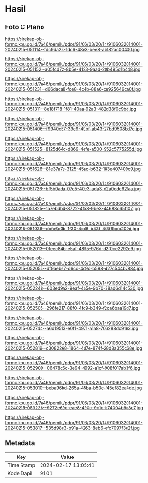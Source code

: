 # Hasil

## Foto C Plano

https://sirekap-obj-formc.kpu.go.id/7a46/pemilu/pdpr/91/06/03/20/14/9106032014001-20240215-051114--fdc9da23-1dc6-48e3-bee8-ab182ac00400.jpg

https://sirekap-obj-formc.kpu.go.id/7a46/pemilu/pdpr/91/06/03/20/14/9106032014001-20240215-051152--a05fcd72-8b5e-4123-9aad-20b495d1b448.jpg

https://sirekap-obj-formc.kpu.go.id/7a46/pemilu/pdpr/91/06/03/20/14/9106032014001-20240215-051231--d66daca8-fce8-4c4b-88a6-ce925649ca0f.jpg

https://sirekap-obj-formc.kpu.go.id/7a46/pemilu/pdpr/91/06/03/20/14/9106032014001-20240215-051311--8e18f718-1f81-40aa-92a3-482d38f0c9bd.jpg

https://sirekap-obj-formc.kpu.go.id/7a46/pemilu/pdpr/91/06/03/20/14/9106032014001-20240215-051406--f9940c57-39c9-49bf-ab43-27bd9508bd7c.jpg

https://sirekap-obj-formc.kpu.go.id/7a46/pemilu/pdpr/91/06/03/20/14/9106032014001-20240215-051525--8125d64c-d869-4efe-a500-952c5775255d.jpg

https://sirekap-obj-formc.kpu.go.id/7a46/pemilu/pdpr/91/06/03/20/14/9106032014001-20240215-051626--81e37a7e-3125-45ac-b632-183e407409c9.jpg

https://sirekap-obj-formc.kpu.go.id/7a46/pemilu/pdpr/91/06/03/20/14/9106032014001-20240215-051726--bf5b0ada-07c5-40e3-ada3-d2a0cdc62faa.jpg

https://sirekap-obj-formc.kpu.go.id/7a46/pemilu/pdpr/91/06/03/20/14/9106032014001-20240215-051825--1a7ebdb4-8722-4f58-9be3-44688c65f107.jpg

https://sirekap-obj-formc.kpu.go.id/7a46/pemilu/pdpr/91/06/03/20/14/9106032014001-20240215-051936--dcfe6d3b-1f30-4cd6-b43f-4f8f8bcb209d.jpg

https://sirekap-obj-formc.kpu.go.id/7a46/pemilu/pdpr/91/06/03/20/14/9106032014001-20240215-052013--0feec84b-e5af-4895-976d-d2f0ce2292e9.jpg

https://sirekap-obj-formc.kpu.go.id/7a46/pemilu/pdpr/91/06/03/20/14/9106032014001-20240215-052055--df9aebe7-d6cc-4c9c-b598-d27c544b7884.jpg

https://sirekap-obj-formc.kpu.go.id/7a46/pemilu/pdpr/91/06/03/20/14/9106032014001-20240215-052248--603ed9a2-9eaf-4a5e-9b70-38ad6d14c530.jpg

https://sirekap-obj-formc.kpu.go.id/7a46/pemilu/pdpr/91/06/03/20/14/9106032014001-20240215-052505--296fe217-88f0-4fd9-b349-f2ca6baa19d7.jpg

https://sirekap-obj-formc.kpu.go.id/7a46/pemilu/pdpr/91/06/03/20/14/9106032014001-20240215-052744--a6d19513-e0f1-4971-a1a8-706288dc9163.jpg

https://sirekap-obj-formc.kpu.go.id/7a46/pemilu/pdpr/91/06/03/20/14/9106032014001-20240215-052819--c3082268-1864-4d7e-874f-28d8a355c68e.jpg

https://sirekap-obj-formc.kpu.go.id/7a46/pemilu/pdpr/91/06/03/20/14/9106032014001-20240215-052909--06478c6c-3e94-4992-a1cf-908f017ab3f6.jpg

https://sirekap-obj-formc.kpu.go.id/7a46/pemilu/pdpr/91/06/03/20/14/9106032014001-20240215-053010--beba96bd-265a-45ba-b50c-f45ef82ea4de.jpg

https://sirekap-obj-formc.kpu.go.id/7a46/pemilu/pdpr/91/06/03/20/14/9106032014001-20240215-053226--9272e69c-eae8-490c-9c1c-b74004b6c3c7.jpg

https://sirekap-obj-formc.kpu.go.id/7a46/pemilu/pdpr/91/06/03/20/14/9106032014001-20240215-053817--535d98e3-b91a-4263-8eb6-efc7097f3e2f.jpg


## Metadata

| Key        | Value               |
| ---------- | ------------------- |
| Time Stamp | 2024-02-17 13:05:41 |
| Kode Dapil | 9101                |



